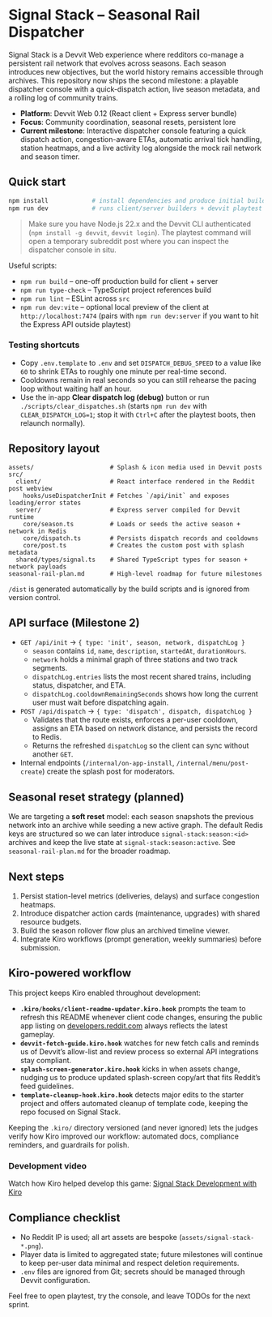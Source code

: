 # Signal Stack – Seasonal Rail Dispatcher

Signal Stack is a Devvit Web experience where redditors co-manage a persistent rail network that evolves across seasons. Each season introduces new objectives, but the world history remains accessible through archives. This repository now ships the second milestone: a playable dispatcher console with a quick-dispatch action, live season metadata, and a rolling log of community trains.

- **Platform**: Devvit Web 0.12 (React client + Express server bundle)
- **Focus**: Community coordination, seasonal resets, persistent lore
- **Current milestone**: Interactive dispatcher console featuring a quick dispatch action, congestion-aware ETAs, automatic arrival tick handling, station heatmaps, and a live activity log alongside the mock rail network and season timer.

## Quick start

```bash
npm install            # install dependencies and produce initial build
npm run dev            # runs client/server builders + devvit playtest (requires devvit login)
```

> Make sure you have Node.js 22.x and the Devvit CLI authenticated (`npm install -g devvit`, `devvit login`). The playtest command will open a temporary subreddit post where you can inspect the dispatcher console in situ.

Useful scripts:

- `npm run build` – one-off production build for client + server
- `npm run type-check` – TypeScript project references build
- `npm run lint` – ESLint across `src`
- `npm run dev:vite` – optional local preview of the client at `http://localhost:7474` (pairs with `npm run dev:server` if you want to hit the Express API outside playtest)

### Testing shortcuts

- Copy `.env.template` to `.env` and set `DISPATCH_DEBUG_SPEED` to a value like `60` to shrink ETAs to roughly one minute per real-time second.
- Cooldowns remain in real seconds so you can still rehearse the pacing loop without waiting half an hour.
- Use the in-app **Clear dispatch log (debug)** button or run `./scripts/clear_dispatches.sh` (starts `npm run dev` with `CLEAR_DISPATCH_LOG=1`; stop it with `Ctrl+C` after the playtest boots, then relaunch normally).

## Repository layout

```
assets/                     # Splash & icon media used in Devvit posts
src/
  client/                   # React interface rendered in the Reddit post webview
    hooks/useDispatcherInit # Fetches `/api/init` and exposes loading/error states
  server/                   # Express server compiled for Devvit runtime
    core/season.ts          # Loads or seeds the active season + network in Redis
    core/dispatch.ts        # Persists dispatch records and cooldowns
    core/post.ts            # Creates the custom post with splash metadata
  shared/types/signal.ts    # Shared TypeScript types for season + network payloads
seasonal-rail-plan.md       # High-level roadmap for future milestones
```

`/dist` is generated automatically by the build scripts and is ignored from version control.

## API surface (Milestone 2)

- `GET /api/init` → `{ type: 'init', season, network, dispatchLog }`
  - `season` contains `id`, `name`, `description`, `startedAt`, `durationHours`.
  - `network` holds a minimal graph of three stations and two track segments.
  - `dispatchLog.entries` lists the most recent shared trains, including status, dispatcher, and ETA.
  - `dispatchLog.cooldownRemainingSeconds` shows how long the current user must wait before dispatching again.
- `POST /api/dispatch` → `{ type: 'dispatch', dispatch, dispatchLog }`
  - Validates that the route exists, enforces a per-user cooldown, assigns an ETA based on network distance, and persists the record to Redis.
  - Returns the refreshed `dispatchLog` so the client can sync without another `GET`.
- Internal endpoints (`/internal/on-app-install`, `/internal/menu/post-create`) create the splash post for moderators.

## Seasonal reset strategy (planned)

We are targeting a **soft reset** model: each season snapshots the previous network into an archive while seeding a new active graph. The default Redis keys are structured so we can later introduce `signal-stack:season:<id>` archives and keep the live state at `signal-stack:season:active`. See `seasonal-rail-plan.md` for the broader roadmap.

## Next steps

1. Persist station-level metrics (deliveries, delays) and surface congestion heatmaps.
2. Introduce dispatcher action cards (maintenance, upgrades) with shared resource budgets.
3. Build the season rollover flow plus an archived timeline viewer.
4. Integrate Kiro workflows (prompt generation, weekly summaries) before submission.

## Kiro-powered workflow

This project keeps Kiro enabled throughout development:

- **`.kiro/hooks/client-readme-updater.kiro.hook`** prompts the team to refresh this README whenever client code changes, ensuring the public app listing on [developers.reddit.com](https://developers.reddit.com/apps/signal-stack) always reflects the latest gameplay.
- **`devvit-fetch-guide.kiro.hook`** watches for new fetch calls and reminds us of Devvit’s allow-list and review process so external API integrations stay compliant.
- **`splash-screen-generator.kiro.hook`** kicks in when assets change, nudging us to produce updated splash-screen copy/art that fits Reddit’s feed guidelines.
- **`template-cleanup-hook.kiro.hook`** detects major edits to the starter project and offers automated cleanup of template code, keeping the repo focused on Signal Stack.

Keeping the `.kiro/` directory versioned (and never ignored) lets the judges verify how Kiro improved our workflow: automated docs, compliance reminders, and guardrails for polish.

### Development video

Watch how Kiro helped develop this game: [Signal Stack Development with Kiro](https://www.youtube.com/watch?v=KzuU3sLUGa8)

## Compliance checklist

- No Reddit IP is used; all art assets are bespoke (`assets/signal-stack-*.png`).
- Player data is limited to aggregated state; future milestones will continue to keep per-user data minimal and respect deletion requirements.
- `.env` files are ignored from Git; secrets should be managed through Devvit configuration.

Feel free to open playtest, try the console, and leave TODOs for the next sprint.
